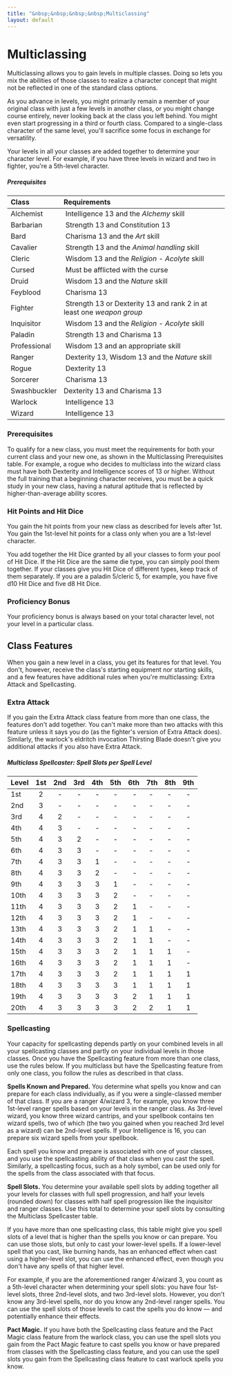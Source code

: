 ```yaml
---
title: "&nbsp;&nbsp;&nbsp;&nbsp;Multiclassing"
layout: default
---
```



# Multiclassing
Multiclassing allows you to gain levels in multiple classes. Doing so lets you mix the abilities of those classes to realize a character concept that might not be reflected in one of the standard class options.

As you advance in levels, you might primarily remain a member of your original class with just a few levels in another class, or you might change course entirely, never looking back at the class you left behind. You might even start progressing in a third or fourth class. Compared to a single-class character of the same level, you'll sacrifice some focus in exchange for versatility.

Your levels in all your classes are added together to determine your character level. For example, if you have three levels in wizard and two in fighter, you're a 5th-level character.

<div class="block classTable halfClassTable frame" markdown="1">

##### Prerequisites
| Class | Requirements |
|:------|:----------------------|
| Alchemist | Intelligence 13 and the *Alchemy* skill |
| Barbarian | Strength 13 and Constitution 13 |
| Bard | Charisma 13 and the *Art* skill |
| Cavalier | Strength 13 and the *Animal handling* skill |
| Cleric | Wisdom 13 and the *Religion - Acolyte* skill |
| Cursed | Must be afflicted with the curse |
| Druid | Wisdom 13 and the *Nature* skill |
| Feyblood | Charisma 13 |
| Fighter | Strength 13 or Dexterity 13 and rank 2 in at least one *weapon group* |
| Inquisitor | Wisdom 13 and the *Religion - Acolyte* skill |
| Paladin | Strength 13 and Charisma 13 |
| Professional | Wisdom 13 and an appropriate skill |
| Ranger | Dexterity 13, Wisdom 13 and the *Nature* skill |
| Rogue | Dexterity 13 |
| Sorcerer | Charisma 13 |
| Swashbuckler | Dexterity 13 and Charisma 13 |
| Warlock | Intelligence 13 |
| Wizard | Intelligence 13 |
</div>

### Prerequisites
To qualify for a new class, you must meet the requirements for both your current class and your new one, as shown in the Multiclassing Prerequisites table. For example, a rogue who decides to multiclass into the wizard class must have both Dexterity and Intelligence scores of 13 or higher. Without the full training that a beginning character receives, you must be a quick study in your new class, having a natural aptitude that is reflected by higher-than-average ability scores.

### Hit Points and Hit Dice
You gain the hit points from your new class as described for levels after 1st. You gain the 1st-level hit points for a class only when you are a 1st-level character.

You add together the Hit Dice granted by all your classes to form your pool of Hit Dice. If the Hit Dice are the same die type, you can simply pool them together. If your classes give you Hit Dice of different types, keep track of them separately. If you are a paladin 5/cleric 5, for example, you have five d10 Hit Dice and five d8 Hit Dice.

### Proficiency Bonus
Your proficiency bonus is always based on your total character level, not your level in a particular class.

## Class Features
When you gain a new level in a class, you get its features for that level. You don't, however, receive the class's starting equipment nor starting skills, and a few features have additional rules when you're multiclassing: Extra Attack and Spellcasting.

### Extra Attack
If you gain the Extra Attack class feature from more than one class, the features don't add together. You can't make more than two attacks with this feature unless it says you do (as the fighter's version of Extra Attack does). Similarly, the warlock's eldritch invocation Thirsting Blade doesn't give you additional attacks if you also have Extra Attack.

<div class="block classTable halfClassTable frame" markdown="1">

##### Multiclass Spellcaster: Spell Slots per Spell Level
| Level | 1st | 2nd | 3rd | 4th | 5th | 6th | 7th | 8th | 9th |
|:------|:---:|:---:|:---:|:---:|:---:|:---:|:---:|:---:|:---:|
| 1st | 2 | - | - | - | - | -| - | - | - |
| 2nd | 3 | - | - | - | - | -| - | - | - |
| 3rd | 4 | 2 | - | - | - | -| - | - | - |
| 4th | 4 | 3 | - | - | - | -| - | - | - |
| 5th | 4 | 3 | 2 | - | - | -| - | - | - |
| 6th | 4 | 3 | 3 | - | - | -| - | - | - |
| 7th | 4 | 3 | 3 | 1 | - | -| - | - | - |
| 8th | 4 | 3 | 3 | 2 | - | -| - | - | - |
| 9th | 4 | 3 | 3 | 3 | 1 | -| - | - | - |
| 10th | 4 | 3 | 3 | 3 | 2 | -| - | - | - |
| 11th | 4 | 3 | 3 | 3 | 2 | 1| - | - | - |
| 12th | 4 | 3 | 3 | 3 | 2 | 1| - | - | - |
| 13th | 4 | 3 | 3 | 3 | 2 | 1| 1 | - | - |
| 14th | 4 | 3 | 3 | 3 | 2 | 1| 1 | - | - |
| 15th | 4 | 3 | 3 | 3 | 2 | 1| 1 | 1 | - |
| 16th | 4 | 3 | 3 | 3 | 2 | 1| 1 | 1 | - |
| 17th | 4 | 3 | 3 | 3 | 2 | 1| 1 | 1 | 1 |
| 18th | 4 | 3 | 3 | 3 | 3 | 1| 1 | 1 | 1 |
| 19th | 4 | 3 | 3 | 3 | 3 | 2| 1 | 1 | 1 |
| 20th | 4 | 3 | 3 | 3 | 3 | 2| 2 | 1 | 1 |

</div>

### Spellcasting
Your capacity for spellcasting depends partly on your combined levels in all your spellcasting classes and partly on your individual levels in those classes. Once you have the Spellcasting feature from more than one class, use the rules below. If you multiclass but have the Spellcasting feature from only one class, you follow the rules as described in that class.

**Spells Known and Prepared.** You determine what spells you know and can prepare for each class individually, as if you were a single-classed member of that class. If you are a ranger 4/wizard 3, for example, you know three 1st-level ranger spells based on your levels in the ranger class. As 3rd-level wizard, you know three wizard cantrips, and your spellbook contains ten wizard spells, two of which (the two you gained when you reached 3rd level as a wizard) can be 2nd-level spells. If your Intelligence is 16, you can prepare six wizard spells from your spellbook.

Each spell you know and prepare is associated with one of your classes, and you use the spellcasting ability of that class when you cast the spell. Similarly, a spellcasting focus, such as a holy symbol, can be used only for the spells from the class associated with that focus.

**Spell Slots.** You determine your available spell slots by adding together all your levels for classes with full spell progression, and half your levels (rounded down) for classes with half spell progression like the inquisitor and ranger classes. Use this total to determine your spell slots by consulting the Multiclass Spellcaster table.

If you have more than one spellcasting class, this table might give you spell slots of a level that is higher than the spells you know or can prepare. You can use those slots, but only to cast your lower-level spells. If a lower-level spell that you cast, like burning hands, has an enhanced effect when cast using a higher-level slot, you can use the enhanced effect, even though you don't have any spells of that higher level.

For example, if you are the aforementioned ranger 4/wizard 3, you count as a 5th-level character when determining your spell slots: you have four 1st-level slots, three 2nd-level slots, and two 3rd-level slots. However, you don't know any 3rd-level spells, nor do you know any 2nd-level ranger spells. You can use the spell slots of those levels to cast the spells you do know — and potentially enhance their effects.

**Pact Magic.** If you have both the Spellcasting class feature and the Pact Magic class feature from the warlock class, you can use the spell slots you gain from the Pact Magic feature to cast spells you know or have prepared from classes with the Spellcasting class feature, and you can use the spell slots you gain from the Spellcasting class feature to cast warlock spells you know.

